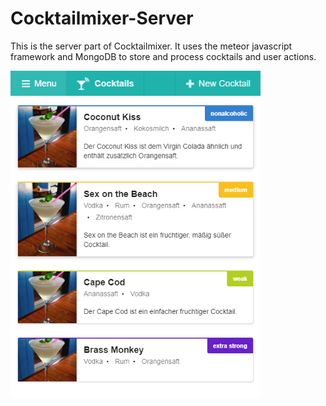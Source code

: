 # Cocktailmixer-Server

This is the server part of Cocktailmixer. It uses the meteor javascript framework and MongoDB to store and process cocktails and user actions.

<img src="https://raw.githubusercontent.com/Tapematch/cocktailmixer-server/master/screenshots/screencapture-localhost-3000-2018-05-16-15_33_43.png" width="400">